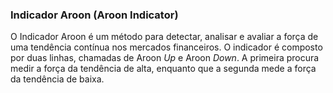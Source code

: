 ### Indicador Aroon (Aroon Indicator)

O Indicador Aroon é um método para detectar, analisar e avaliar a força de uma tendência contínua nos mercados financeiros. O indicador é composto por duas linhas, chamadas de Aroon _Up_ e Aroon _Down_. A primeira procura medir a força da tendência de alta, enquanto que a segunda mede a força da tendência de baixa.
